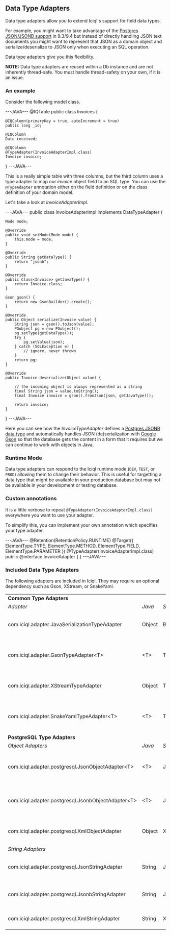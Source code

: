 ## Data Type Adapters

Data type adapters allow you to extend Iciql's support for field data types.

For example, you might want to take advantage of the [Postgres JSON/JSONB support](http://www.postgresql.org/docs/9.4/static/datatype-json.html) in 9.3/9.4 but instead of directly handling JSON text documents you might want to represent that JSON as a domain object and serialize/deserialize to JSON only when executing an SQL operation.

Data type adapters give you this flexibility.

**NOTE:** Data type adapters are reused within a Db instance and are not inherently thread-safe. You must handle thread-safety on your own, if it is an issue.

### An example

Consider the following model class.

---JAVA---
@IQTable
public class Invoices {
    
    @IQColumn(primaryKey = true, autoIncrement = true)
    public long _id;
    
    @IQColumn
    Date received;
    
    @IQColumn
    @TypeAdapter(InvoiceAdapterImpl.class)
    Invoice invoice;
}
---JAVA---

This is a really simple table with three columns, but the third column uses a type adapter to map our *invoice* object field to an SQL type.  You can use the `@TypeAdapter` annotation either on the field definition or on the class definition of your domain model.

Let's take a look at *InvoiceAdapterImpl*.

---JAVA---
public class InvoiceAdapterImpl implements DataTypeAdapter<Invoice> {

    Mode mode;
    
    @Override
    public void setMode(Mode mode) {
        this.mode = mode;
    }

    @Override
    public String getDataType() {
        return "jsonb";
    }

    @Override
    public Class<Invoice> getJavaType() {
        return Invoice.class;
    }

    Gson gson() {
        return new GsonBuilder().create();
    }

    @Override
    public Object serialize(Invoice value) {
        String json = gson().toJson(value);
        PGobject pg = new PGobject();
        pg.setType(getDataType());
        try {
            pg.setValue(json);
        } catch (SQLException e) {
            // ignore, never thrown
        }
        return pg;
    }

    @Override
    public Invoice deserialize(Object value) {

        // the incoming object is always represented as a string
        final String json = value.toString();
        final Invoice invoice = gson().fromJson(json, getJavaType());

        return invoice;
    }
}
---JAVA---

Here you can see how the *InvoiceTypeAdapter* defines a [Postgres JSONB data type](http://www.postgresql.org/docs/9.4/static/datatype-json.html) and automatically handles JSON (de)serialization with [Google Gson](https://code.google.com/p/google-gson) so that the database gets the content in a form that it requires but we can continue to work with objects in Java.

### Runtime Mode

Data type adapters can respond to the Iciql runtime mode (`DEV`, `TEST`, or `PROD`) allowing them to change their behavior. This is useful for targetting a data type that might be available in your production database but may not be available in your development or testing database.

### Custom annotations

It is a little verbose to repeat `@TypeAdapter(InvoiceAdapterImpl.class)` everywhere you want to use your adapter.

To simplify this, you can implement your own annotation which specifies your type adapter.

---JAVA---
@Retention(RetentionPolicy.RUNTIME)
@Target({ ElementType.TYPE, ElementType.METHOD, ElementType.FIELD, ElementType.PARAMETER })
@TypeAdapter(InvoiceAdapterImpl.class)
public @interface InvoiceAdapter { }
---JAVA---

### Included Data Type Adapters

The following adapters are included in Iciql.  They may require an optional dependency such as Gson, XStream, or SnakeYaml.

<table class="table">
<tr><td colspan="4"><b>Common Type Adapters</b></tr>
<tr><td><i>Adapter</i></td><td><i>Java</i></td><td><i>SQL</i></td><td><i>Description</i></td></tr>

<tr><td>com.iciql.adapter.JavaSerializationTypeAdapter</td><td>Object</td><td>BLOB</td><td>Uses Java serialization to (de)serialize your object</td></tr>

<tr><td>com.iciql.adapter.GsonTypeAdapter&lt;T&gt;</td><td>&lt;T&gt;</td><td>TEXT</td><td>
Uses Google Gson to (de)serialize your object as JSON</td></tr>

<tr><td>com.iciql.adapter.XStreamTypeAdapter</td><td>Object</td><td>TEXT</td><td>
Uses XStream to (de)serialize your object as XML</td></tr>

<tr><td>com.iciql.adapter.SnakeYamlTypeAdapter&lt;T&gt;</td><td>&lt;T&gt;</td><td>TEXT</td><td>
Uses SnakeYaml to (de)serialize your object as YAML</td></tr>

<tr><td colspan="4"><b>PostgreSQL Type Adapters</b></tr>
<tr><td><i>Object Adapters</i></td><td><i>Java</i></td><td><i>SQL</i></td><td><i>Description</i></td></tr>

<tr><td>com.iciql.adapter.postgresql.JsonObjectAdapter&lt;T&gt;</td><td>&lt;T&gt;</td><td>JSON</td><td>
Uses Google Gson to (de)serialize your object as JSON</td></tr>

<tr><td>com.iciql.adapter.postgresql.JsonbObjectAdapter&lt;T&gt;</td><td>&lt;T&gt;</td><td>JSONB</td><td>
Uses Google Gson to (de)serialize your object as JSONB</td></tr>

<tr><td>com.iciql.adapter.postgresql.XmlObjectAdapter</td><td>Object</td><td>XML</td><td>
Uses XStream to (de)serialize your object as XML</td></tr>

<tr><td colspan="4"><i>String Adapters</i></td></tr>

<tr><td>com.iciql.adapter.postgresql.JsonStringAdapter</td><td>String</td><td>JSON</td><td>
Maps the JSON data type to a java.lang.String</td></tr>

<tr><td>com.iciql.adapter.postgresql.JsonbStringAdapter</td><td>String</td><td>JSONB</td><td>
Maps the JSONB data type to a java.lang.String</td></tr>

<tr><td>com.iciql.adapter.postgresql.XmlStringAdapter</td><td>String</td><td>XML</td><td>
Maps the XML data type to a java.lang.String</td></tr>

</table>
